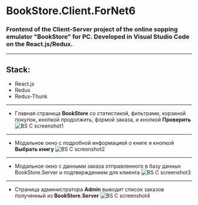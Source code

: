 # BookStore.Client.ForNet6
### Frontend of the Client-Server project of the online sopping emulator "BookStore" for PC. Developed in Visual Studio Code on the React.js/Redux.
_________
## Stack:
* React.js
* Redux
* Redux-Thunk
_____________________

* Главная страница __BookStore__ со статистикой, фильтрами, корзиной покупок, кнопкой продолжить, формой заказа, и кнопкой __Проверить__
![BS C screenshot1](https://github.com/AlexandrGoldin/BookStore.Client/assets/50864552/388cf19b-5acd-4a0e-80a7-bf0e3800da78)

____
* Модальное окно с подробной информацией о книге и кнопкой __Выбрать книгу__
![BS C screenshot2](https://github.com/AlexandrGoldin/BookStore.Client/assets/50864552/69e5e5f2-d4ca-4b78-bf03-6ba9722c81ef)
_____

* Модальное окно с данными заказа отправленного в базу данных BookStore.Server и подтверждением для клиента
![BS C screenshot3](https://github.com/AlexandrGoldin/BookStore.Client/assets/50864552/52da4a73-13e0-47ed-8360-f57d3e5b0ac4)

_____
* Страница администратора __Admin__ выводит список заказов полученный из __BookStore.Server__
![BS C screenshot4](https://github.com/AlexandrGoldin/BookStore.Client/assets/50864552/f5adb013-0d73-49cb-a067-36c512797bc3)




